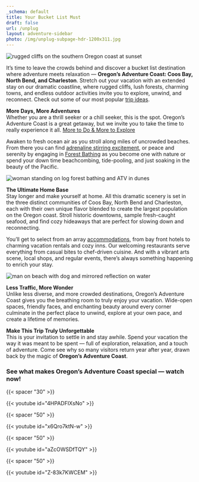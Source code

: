 ```yaml
---
_schema: default
title: Your Bucket List Must
draft: false
url: /unplug
layout: adventure-sidebar
photo: /img/unplug-subpage-hdr-1200x311.jpg
---
```

![rugged cliffs on the southern Oregon coast at sunset](/img/unplug-page-header-695x322.jpg)

It’s time to leave the crowds behind and discover a bucket list destination where adventure meets relaxation — **Oregon’s Adventure Coast: Coos Bay, North Bend, and Charleston**. Stretch out your vacation with an extended stay on our dramatic coastline, where rugged cliffs, lush forests, charming towns, and endless outdoor activities invite you to explore, unwind, and reconnect. Check out some of our most popular [trip ideas](/tripideas).

**More Days, More Adventures**<br>Whether you are a thrill seeker or a chill seeker, this is the spot. Oregon’s Adventure Coast is a great getaway, but we invite you to take the time to really experience it all.  [More to Do & More to Explore](/adventures)

Awaken to fresh ocean air as you stroll along miles of uncrowded beaches. From there you can find [adrenaline stirring excitement](/adventures), or peace and serenity by engaging in [Forest Bathing](/forest-bathing) as you become one with nature or spend your down time beachcombing, tide-pooling, and just soaking in the beauty of the Pacific.

![woman standing on log forest bathing and ATV in dunes](/img/forest-bathing-atv-695-collage-1.jpg)

**The Ultimate Home Base**<br>Stay longer and make yourself at home. All this dramatic scenery is set in the three distinct communities of Coos Bay, North Bend and Charleston, each with their own unique flavor blended to create the largest population on the Oregon coast. Stroll historic downtowns, sample fresh-caught seafood, and find cozy hideaways that are perfect for slowing down and reconnecting.

You’ll get to select from an array [accommodations](/lodging), from bay front hotels to charming vacation rentals and cozy inns. Our welcoming restaurants serve everything from casual bites to chef-driven cuisine. And with a vibrant arts scene, local shops, and regular events, there’s always something happening to enrich your stay.

![man on beach with dog and mirrored reflection on water](/img/vacaton-collage-v02.jpg)

**Less Traffic, More Wonder**<br>Unlike less diverse, and more crowded destinations, Oregon’s Adventure Coast gives you the breathing room to truly enjoy your vacation. Wide-open spaces, friendly faces, and enchanting beauty around every corner culminate in the perfect place to unwind, explore at your own pace, and create a lifetime of memories.

**Make This Trip Truly Unforgettable**<br>This is your invitation to settle in and stay awhile. Spend your vacation the way it was meant to be spent — full of exploration, relaxation, and a touch of adventure. Come see why so many visitors return year after year, drawn back by the magic of **Oregon’s Adventure Coast**.

### See what makes Oregon’s Adventure Coast special — watch now!

{{< spacer "30" >}}

{{< youtube id="4HPADFIXsNo" >}}

{{< spacer "50" >}}

{{< youtube id="x6Qro7ktN-w" >}}

{{< spacer "50" >}}

{{< youtube id="aZcOWSDfTQY" >}}

{{< spacer "50" >}}

{{< youtube id="Z-83k7KWCEM" >}}